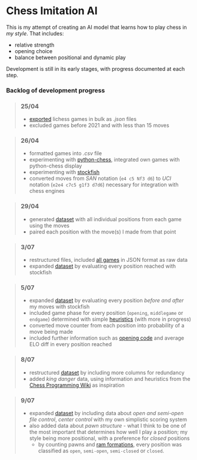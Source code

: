 # Chess Imitation AI
This is my attempt of creating an AI model that learns how to play chess in *my style*. That includes:
- relative strength
- opening choice
- balance between positional and dynamic play

Development is still in its early stages, with progress documented at each step.
### Backlog of development progress

>### 25/04
>- [exported](https://github.com/mateipopescu1510/Chess-Imitation-AI/blob/main/src/export_games.py) lichess games in bulk as *.json* files
>- excluded games before 2021 and with less than 15 moves

>### 26/04
>- formatted games into *.csv* file
>- experimenting with [python-chess](https://python-chess.readthedocs.io/en/latest/), integrated own games with python-chess display
>- experimenting with [stockfish](https://pypi.org/project/stockfish/)
>- converted moves from *SAN* notation (```e4 c5 Nf3 d6```) to *UCI* notation (```e2e4 c7c5 g1f3 d7d6```) necessary for integration with chess engines

>### 29/04
>- generated [dataset](https://github.com/mateipopescu1510/Chess-Imitation-AI/blob/main/data_old/dataset_old.csv) with all individual positions from each game using the moves
>- paired each position with the move(s) I made from that point

>### 3/07
>- restructured files, included [all games](https://github.com/mateipopescu1510/Chess-Imitation-AI/tree/main/games_json) in JSON format as raw data
>- expanded [dataset](https://github.com/mateipopescu1510/Chess-Imitation-AI/blob/main/data_old/dataset_evalbefore.csv) by evaluating every position reached with stockfish

>### 5/07
>- expanded [dataset](https://github.com/mateipopescu1510/Chess-Imitation-AI/blob/main/data_old/dataset_evalafter.csv) by evaluating every position *before and after* my moves with stockfish
>- included game phase for every position (```opening```, ```middlegame``` or ```endgame```) determined with simple [heuristics](https://github.com/mateipopescu1510/Chess-Imitation-AI/blob/main/src/positional_features.py) (with more in progress)
>- converted move counter from each position into probability of a move being made
>- included further information such as [opening code](https://en.wikipedia.org/wiki/List_of_chess_openings) and average ELO diff in every position reached 

>### 8/07
>- restructured [dataset](https://github.com/mateipopescu1510/Chess-Imitation-AI/blob/main/data_old/dataset_kingdanger.csv) by including more columns for redundancy
>- added *king danger* data, using information and heuristics from the [Chess Programming Wiki](https://www.chessprogramming.org/King_Safety) as inspiration

>### 9/07
>- expanded [dataset](https://github.com/mateipopescu1510/Chess-Imitation-AI/blob/main/data/dataset.csv) by including data about *open and semi-open file control*, *center control* with my own simplistic scoring system
>- also added data about *pawn structure* - what I think to be one of the most important that determines how well I play a position; my style being more positional, with a preference for *closed* positions
>   - by counting pawns and [ram formations](https://www.chessprogramming.org/Pawn_Rams_(Bitboards)), every position was classified as ```open```, ```semi-open```, ```semi-closed``` or ```closed```.